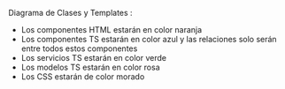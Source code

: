 Diagrama de Clases y Templates :

 * Los componentes HTML estarán en color naranja
 * Los componentes TS estarán en color azul y las relaciones solo serán entre todos estos componentes
 * Los servicios TS estarán en color verde
 * Los modelos TS estarán en color rosa
 * Los CSS estarán de color morado
 
 
